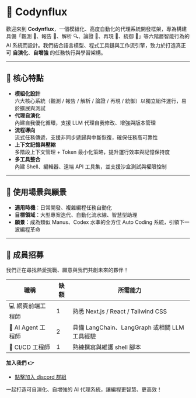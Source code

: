 # 🚀 Codynflux

歡迎來到 **Codynflux**，一個模組化、高度自動化的代理系統開發框架，專為構建具備「觀測 🧐、報告 📝、解析 🔍、論證 🧠、再現 🔄、統御 🎯」等六階層智能行為的 AI 系統而設計。我們結合語言模型、程式工具鏈與工作流引擎，致力於打造真正可 **自演化**、**自增強** 的任務執行與學習架構。

---

## 🌟 核心特點

- **模組化設計**  
  六大核心系統（觀測 / 報告 / 解析 / 論證 / 再現 / 統御）以獨立組件運行，易於擴展與測試  
- **代理自演化**  
  內建自我優化循環，支援 LLM 代理自我修改、增強與版本管理  
- **流程導向**  
  流式任務傳遞，支援非同步遞歸與中斷恢復，確保任務高可靠性  
- **上下文記憶與壓縮**  
  多階段上下文管理 + Token 最小化策略，提升運行效率與記憶保持度  
- **多工具整合**  
  內建 Shell、編輯器、遠端 API 工具集，並支援沙盒測試與權限控制  

---

## 🎯 使用場景與願景

- **適用時機**：日常開發、複雜編程任務自動化  
- **目標領域**：大型專案迭代、自動化流水線、智慧型助理  
- **願景**：成為類似 Manus、Codex 水準的全方位 Auto Coding 系統，引領下一波編程革命  

---

## 👥 成員招募

我們正在尋找熱愛挑戰、願意與我們共創未來的夥伴！

| 職稱                 | 缺額 | 所需能力                                     |  
| -------------------- | -- | ---------------------------------------- |  
| 💻 網頁前端工程師      | 1  | 熟悉 Next.js / React / Tailwind CSS            |  
| 🤖 AI Agent 工程師   | 2  | 具備 LangChain、LangGraph 或相關 LLM 工具經驗      |  
| 🐚 CI/CD 工程師      | 1  | 熟練撰寫與維護 shell 腳本                  |  

**加入我們 👉**  
- [點擊加入 discord 群組](https://discord.gg/hFAqB6QT9v)

一起打造可自演化、自增強的 AI 代理系統，讓編程更智慧、更高效！  

